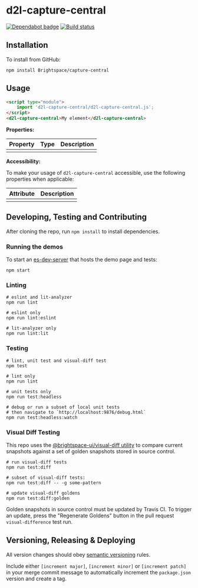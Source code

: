# d2l-capture-central

[![Dependabot badge](https://flat.badgen.net/dependabot/Brightspace/d2l-capture-central?icon=dependabot)](https://app.dependabot.com/)
[![Build status](https://travis-ci.com/brightspace/d2l-capture-central.svg?branch=master)](https://travis-ci.com/brightspace/d2l-capture-central)

## Installation

To install from GitHub:

```shell
npm install Brightspace/capture-central
```

## Usage

```html
<script type="module">
    import 'd2l-capture-central/d2l-capture-central.js';
</script>
<d2l-capture-central>My element</d2l-capture-central>
```

**Properties:**

| Property | Type | Description |
|--|--|--|
| | | |

**Accessibility:**

To make your usage of `d2l-capture-central` accessible, use the following properties when applicable:

| Attribute | Description |
|--|--|
| | |

## Developing, Testing and Contributing

After cloning the repo, run `npm install` to install dependencies.

### Running the demos

To start an [es-dev-server](https://open-wc.org/developing/es-dev-server.html) that hosts the demo page and tests:

```shell
npm start
```

### Linting

```shell
# eslint and lit-analyzer
npm run lint

# eslint only
npm run lint:eslint

# lit-analyzer only
npm run lint:lit
```

### Testing

```shell
# lint, unit test and visual-diff test
npm test

# lint only
npm run lint

# unit tests only
npm run test:headless

# debug or run a subset of local unit tests
# then navigate to `http://localhost:9876/debug.html`
npm run test:headless:watch
```

### Visual Diff Testing

This repo uses the [@brightspace-ui/visual-diff utility](https://github.com/BrightspaceUI/visual-diff/) to compare current snapshots against a set of golden snapshots stored in source control.

```shell
# run visual-diff tests
npm run test:diff

# subset of visual-diff tests:
npm run test:diff -- -g some-pattern

# update visual-diff goldens
npm run test:diff:golden
```

Golden snapshots in source control must be updated by Travis CI. To trigger an update, press the "Regenerate Goldens" button in the pull request `visual-difference` test run.

## Versioning, Releasing & Deploying

All version changes should obey [semantic versioning](https://semver.org/) rules.

Include either `[increment major]`, `[increment minor]` or `[increment patch]` in your merge commit message to automatically increment the `package.json` version and create a tag.
